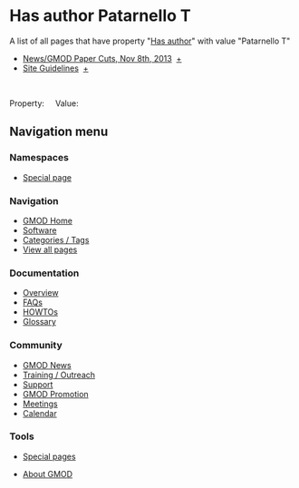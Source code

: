 



<span id="top"></span>




# <span dir="auto">Has author Patarnello T</span>






A list of all pages that have property "<a
href="/mediawiki/index.php?title=Property:Has_author&amp;action=edit&amp;redlink=1"
class="new" title="Property:Has author (page does not exist)">Has
author</a>" with value "Patarnello T"  

- [News/GMOD Paper Cuts, Nov 8th,
  2013](/wiki/News/GMOD_Paper_Cuts,_Nov_8th,_2013 "News/GMOD Paper Cuts, Nov 8th, 2013")  <span class="smwbrowse">[+](/wiki/Special%3ABrowse/News-2FGMOD-20Paper-20Cuts,-20Nov-208th,-202013 "Special%3ABrowse/News-2FGMOD-20Paper-20Cuts,-20Nov-208th,-202013")</span>
- [Site
  Guidelines](/wiki/Site_Guidelines "Site Guidelines")  <span class="smwbrowse">[+](/wiki/Special%3ABrowse/Site-20Guidelines "Special%3ABrowse/Site-20Guidelines")</span>

 

Property:     Value:








## Navigation menu



### Namespaces

- <span id="ca-nstab-special">[Special
  page](/wiki/Special%3ASearchByProperty/Has-20author/Patarnello-20T "This is a special page, you cannot edit the page itself")</span>






### Navigation



- <span id="n-GMOD-Home">[GMOD Home](/wiki/Main_Page)</span>
- <span id="n-Software">[Software](/wiki/GMOD_Components)</span>
- <span id="n-Categories-.2F-Tags">[Categories /
  Tags](/wiki/Categories)</span>
- <span id="n-View-all-pages">[View all
  pages](/wiki/Special:AllPages)</span>




### Documentation



- <span id="n-Overview">[Overview](/wiki/Overview)</span>
- <span id="n-FAQs">[FAQs](/wiki/Category%3AFAQ)</span>
- <span id="n-HOWTOs">[HOWTOs](/wiki/Category%3AHOWTO)</span>
- <span id="n-Glossary">[Glossary](/wiki/Glossary)</span>




### Community



- <span id="n-GMOD-News">[GMOD News](/wiki/GMOD_News)</span>
- <span id="n-Training-.2F-Outreach">[Training /
  Outreach](/wiki/Training_and_Outreach)</span>
- <span id="n-Support">[Support](/wiki/Support)</span>
- <span id="n-GMOD-Promotion">[GMOD
  Promotion](/wiki/GMOD_Promotion)</span>
- <span id="n-Meetings">[Meetings](/wiki/Meetings)</span>
- <span id="n-Calendar">[Calendar](/wiki/Calendar)</span>




### Tools



- <span id="t-specialpages"><a href="/wiki/Special%3ASpecialPages" accesskey="q"
  title="A list of all special pages [q]">Special pages</a></span>






- <span id="footer-places-about">[About
  GMOD](/wiki/GMOD%3AAbout "GMOD%3AAbout")</span>

<!-- -->




